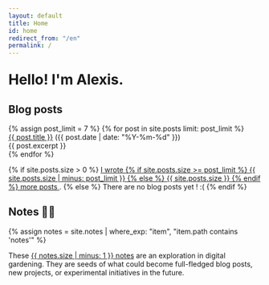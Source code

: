 ```yaml
---
layout: default
title: Home
id: home
redirect_from: "/en"
permalink: /
---
```


<div>
  <div>
    <h1 style="margin: 1em 0 0;">Hello! I'm Alexis.</h1>
  </div>
  <div>
    <div class="grid-element">
      <h2>Blog posts</h2>
      {% assign post_limit = 7 %}
      {% for post in site.posts limit: post_limit %}
      <div class="list-entry">
        <div><a class="internal-link" href="{{ post.url }}">{{ post.title }}</a> <span class="faded">({{ post.date | date: "%Y-%m-%d" }})</span></div>
        <div>{{ post.excerpt }}</div>
      </div>
      {% endfor %}
      <p>
        {% if site.posts.size > 0 %}
          <a class="internal-link" href="/blog">
          I wrote 
          {% if site.posts.size >= post_limit %}
            {{ site.posts.size | minus: post_limit }} 
          {% else %}
            {{ site.posts.size }} 
          {% endif %}
          more posts
          </a>.
        {% else %}
          There are no blog posts yet ! :(
        {% endif %}
      </p>
    </div>
    <div class="grid-element">
      <h2>Notes 👨‍💻</h2>
      {% assign notes = site.notes | where_exp: "item", "item.path contains 'notes'" %}
      <p>
        These <a class="internal-link" href="/notes">{{ notes.size | minus: 1 }} notes</a> are an exploration in digital gardening. They are seeds of what could become full-fledged blog posts, new projects, or experimental initiatives in the future.
      </p>
    </div>
  </div>
</div>